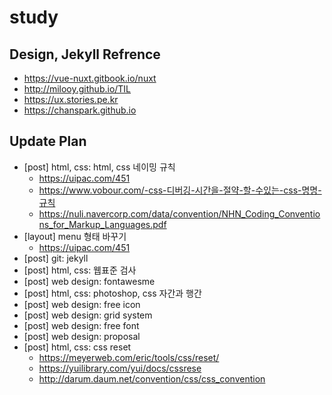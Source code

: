 # study
## Design, Jekyll Refrence
- https://vue-nuxt.gitbook.io/nuxt
- http://milooy.github.io/TIL
- https://ux.stories.pe.kr
- https://chanspark.github.io

## Update Plan
- [post] html, css: html, css 네이밍 규칙
	* https://uipac.com/451
	* https://www.vobour.com/-css-디버깅-시간을-절약-할-수있는-css-명명-규칙
	* https://nuli.navercorp.com/data/convention/NHN_Coding_Conventions_for_Markup_Languages.pdf
- [layout] menu 형태 바꾸기
	* https://uipac.com/451
- [post] git: jekyll
- [post] html, css: 웹표준 검사
- [post] web design: fontawesme
- [post] html, css: photoshop, css 자간과 행간
- [post] web design: free icon
- [post] web design: grid system
- [post] web design: free font
- [post] web design: proposal
- [post] html, css: css reset
	* https://meyerweb.com/eric/tools/css/reset/
	* https://yuilibrary.com/yui/docs/cssrese
	* http://darum.daum.net/convention/css/css_convention